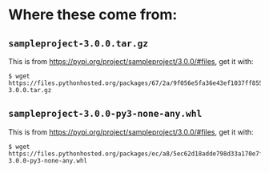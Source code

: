 # Where these come from:

## `sampleproject-3.0.0.tar.gz`
This is from https://pypi.org/project/sampleproject/3.0.0/#files, get it with:

```
$ wget https://files.pythonhosted.org/packages/67/2a/9f056e5fa36e43ef1037ff85581a2963cde420457de0ef29c779d41058ca/sampleproject-3.0.0.tar.gz
```

## `sampleproject-3.0.0-py3-none-any.whl`

This is from https://pypi.org/project/sampleproject/3.0.0/#files, get it with:

```
$ wget https://files.pythonhosted.org/packages/ec/a8/5ec62d18adde798d33a170e7f72930357aa69a60839194c93eb0fb05e59c/sampleproject-3.0.0-py3-none-any.whl
```
